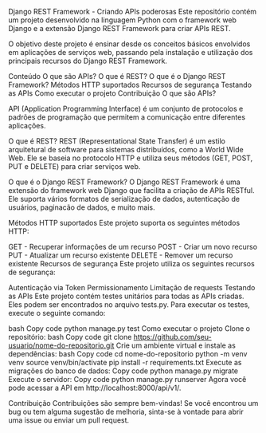 Django REST Framework - Criando APIs poderosas
Este repositório contém um projeto desenvolvido na linguagem Python com o framework web Django e a extensão Django REST Framework para criar APIs REST.

O objetivo deste projeto é ensinar desde os conceitos básicos envolvidos em aplicações de serviços web, passando pela instalação e utilização dos principais recursos do Django REST Framework.



Conteúdo
O que são APIs?
O que é REST?
O que é o Django REST Framework?
Métodos HTTP suportados
Recursos de segurança
Testando as APIs
Como executar o projeto
Contribuição
O que são APIs?



API (Application Programming Interface) é um conjunto de protocolos e padrões de programação que permitem a comunicação entre diferentes aplicações.

O que é REST?
REST (Representational State Transfer) é um estilo arquitetural de software para sistemas distribuídos, como a World Wide Web. Ele se baseia no protocolo HTTP e utiliza seus métodos (GET, POST, PUT e DELETE) para criar serviços web.




O que é o Django REST Framework?
O Django REST Framework é uma extensão do framework web Django que facilita a criação de APIs RESTful. Ele suporta vários formatos de serialização de dados, autenticação de usuários, paginacão de dados, e muito mais.



Métodos HTTP suportados
Este projeto suporta os seguintes métodos HTTP:

GET - Recuperar informações de um recurso
POST - Criar um novo recurso
PUT - Atualizar um recurso existente
DELETE - Remover um recurso existente
Recursos de segurança
Este projeto utiliza os seguintes recursos de segurança:



Autenticação via Token
Permissionamento
Limitação de requests
Testando as APIs
Este projeto contém testes unitários para todas as APIs criadas. Eles podem ser encontrados no arquivo tests.py. Para executar os testes, execute o seguinte comando:

bash
Copy code
python manage.py test
Como executar o projeto
Clone o repositório:
bash
Copy code
git clone https://github.com/seu-usuario/nome-do-repositorio.git
Crie um ambiente virtual e instale as dependências:
bash
Copy code
cd nome-do-repositorio
python -m venv venv
source venv/bin/activate
pip install -r requirements.txt
Execute as migrações do banco de dados:
Copy code
python manage.py migrate
Execute o servidor:
Copy code
python manage.py runserver
Agora você pode acessar a API em http://localhost:8000/api/v1/.



Contribuição
Contribuições são sempre bem-vindas! Se você encontrou um bug ou tem alguma sugestão de melhoria, sinta-se à vontade para abrir uma issue ou enviar um pull request. 
